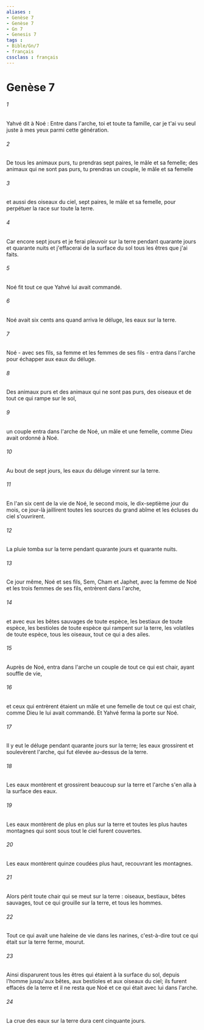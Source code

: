 ```yaml
---
aliases : 
- Genèse 7
- Genèse 7
- Gn 7
- Genesis 7
tags : 
- Bible/Gn/7
- français
cssclass : français
---
```


# Genèse 7

###### 1
Yahvé dit à Noé : Entre dans l'arche, toi et toute ta famille, car je t'ai vu seul juste à mes yeux parmi cette génération. 
###### 2
De tous les animaux purs, tu prendras sept paires, le mâle et sa femelle; des animaux qui ne sont pas purs, tu prendras un couple, le mâle et sa femelle 
###### 3
et aussi des oiseaux du ciel, sept paires, le mâle et sa femelle, pour perpétuer la race sur toute la terre. 
###### 4
Car encore sept jours et je ferai pleuvoir sur la terre pendant quarante jours et quarante nuits et j'effacerai de la surface du sol tous les êtres que j'ai faits. 
###### 5
Noé fit tout ce que Yahvé lui avait commandé.
###### 6
Noé avait six cents ans quand arriva le déluge, les eaux sur la terre.
###### 7
Noé - avec ses fils, sa femme et les femmes de ses fils - entra dans l'arche pour échapper aux eaux du déluge. 
###### 8
Des animaux purs et des animaux qui ne sont pas purs, des oiseaux et de tout ce qui rampe sur le sol, 
###### 9
un couple entra dans l'arche de Noé, un mâle et une femelle, comme Dieu avait ordonné à Noé. 
###### 10
Au bout de sept jours, les eaux du déluge vinrent sur la terre.
###### 11
En l'an six cent de la vie de Noé, le second mois, le dix-septième jour du mois, ce jour-là jaillirent toutes les sources du grand abîme et les écluses du ciel s'ouvrirent. 
###### 12
La pluie tomba sur la terre pendant quarante jours et quarante nuits.
###### 13
Ce jour même, Noé et ses fils, Sem, Cham et Japhet, avec la femme de Noé et les trois femmes de ses fils, entrèrent dans l'arche, 
###### 14
et avec eux les bêtes sauvages de toute espèce, les bestiaux de toute espèce, les bestioles de toute espèce qui rampent sur la terre, les volatiles de toute espèce, tous les oiseaux, tout ce qui a des ailes. 
###### 15
Auprès de Noé, entra dans l'arche un couple de tout ce qui est chair, ayant souffle de vie, 
###### 16
et ceux qui entrèrent étaient un mâle et une femelle de tout ce qui est chair, comme Dieu le lui avait commandé. Et Yahvé ferma la porte sur Noé.
###### 17
Il y eut le déluge pendant quarante jours sur la terre; les eaux grossirent et soulevèrent l'arche, qui fut élevée au-dessus de la terre. 
###### 18
Les eaux montèrent et grossirent beaucoup sur la terre et l'arche s'en alla à la surface des eaux. 
###### 19
Les eaux montèrent de plus en plus sur la terre et toutes les plus hautes montagnes qui sont sous tout le ciel furent couvertes. 
###### 20
Les eaux montèrent quinze coudées plus haut, recouvrant les montagnes. 
###### 21
Alors périt toute chair qui se meut sur la terre : oiseaux, bestiaux, bêtes sauvages, tout ce qui grouille sur la terre, et tous les hommes. 
###### 22
Tout ce qui avait une haleine de vie dans les narines, c'est-à-dire tout ce qui était sur la terre ferme, mourut. 
###### 23
Ainsi disparurent tous les êtres qui étaient à la surface du sol, depuis l'homme jusqu'aux bêtes, aux bestioles et aux oiseaux du ciel; ils furent effacés de la terre et il ne resta que Noé et ce qui était avec lui dans l'arche. 
###### 24
La crue des eaux sur la terre dura cent cinquante jours.
